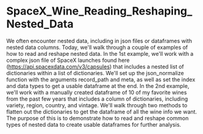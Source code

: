 # SpaceX_Wine_Reading_Reshaping_Nested_Data

We often encounter nested data, including in json files or dataframes with nested data columns. Today, we'll walk through a couple of examples of how to read and reshape nested data. In the 1st example, we'll work with a complex json file of SpaceX launches found here (https://api.spacexdata.com/v3/capsules) that includes a nested list of dictionaries within a list of dictionaries. We'll set up the json_normalize function with the arguments record_path and meta, as well as set the index and data types to get a usable dataframe at the end. In the 2nd example, we'll work with a manually created dataframe of 10 of my favorite wines from the past few years that includes a column of dictionaries, including variety, region, country, and vintage. We'll walk through two methods to flatten out the dictionaries to get the dataframe of all the wine info we want. The purpose of this is to demonstrate how to read and reshape common types of nested data to create usable dataframes for further analysis.
